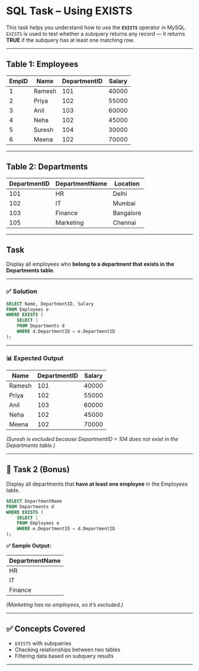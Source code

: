 # SQL Task – Using EXISTS

This task helps you understand how to use the **`EXISTS`** operator in MySQL.  
`EXISTS` is used to test whether a subquery returns any record — it returns **TRUE** if the subquery has at least one matching row.

---

## Table 1: Employees

| EmpID | Name   | DepartmentID | Salary |
|-------|--------|---------------|--------|
| 1     | Ramesh | 101           | 40000  |
| 2     | Priya  | 102           | 55000  |
| 3     | Anil   | 103           | 60000  |
| 4     | Neha   | 102           | 45000  |
| 5     | Suresh | 104           | 30000  |
| 6     | Meena  | 102           | 70000  |

---

## Table 2: Departments

| DepartmentID | DepartmentName | Location  |
|--------------|----------------|-----------|
| 101          | HR             | Delhi     |
| 102          | IT             | Mumbai    |
| 103          | Finance        | Bangalore |
| 105          | Marketing      | Chennai   |

---

##  **Task**

Display all employees who **belong to a department that exists in the Departments table**.

---

### ✅ **Solution**

```sql
SELECT Name, DepartmentID, Salary
FROM Employees e
WHERE EXISTS (
    SELECT 1
    FROM Departments d
    WHERE d.DepartmentID = e.DepartmentID
);
````

---

### 📊 **Expected Output**

| Name   | DepartmentID | Salary |
| ------ | ------------ | ------ |
| Ramesh | 101          | 40000  |
| Priya  | 102          | 55000  |
| Anil   | 103          | 60000  |
| Neha   | 102          | 45000  |
| Meena  | 102          | 70000  |

*(Suresh is excluded because DepartmentID = 104 does not exist in the Departments table.)*

---

## 🧠 **Task 2 (Bonus)**

Display all departments that **have at least one employee** in the Employees table.

```sql
SELECT DepartmentName
FROM Departments d
WHERE EXISTS (
    SELECT 1
    FROM Employees e
    WHERE e.DepartmentID = d.DepartmentID
);
```

**✅ Sample Output:**

| DepartmentName |
| -------------- |
| HR             |
| IT             |
| Finance        |

*(Marketing has no employees, so it’s excluded.)*

---

## ✅ **Concepts Covered**

* `EXISTS` with subqueries
* Checking relationships between two tables
* Filtering data based on subquery results

---
